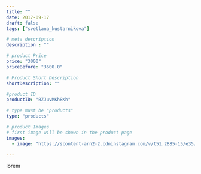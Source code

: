 ```yaml
---
title: ""
date: 2017-09-17
draft: false
tags: ["svetlana_kustarnikova"]

# meta description
description : ""

# product Price
price: "3000"
priceBefore: "3600.0"

# Product Short Description
shortDescription: ""

#product ID
productID: "BZJuvMKh8Kh"

# type must be "products"
type: "products"

# product Images
# first image will be shown in the product page
images:
  - image: "https://scontent-arn2-2.cdninstagram.com/v/t51.2885-15/e35/21819841_131323600830392_4078975898945060864_n.jpg?se=7&tp=1&_nc_ht=scontent-arn2-2.cdninstagram.com&_nc_cat=108&_nc_ohc=IT6atOU7sHEAX-Tr8pA&ccb=7-4&oh=d816f16fe1b2fc0ee08bc80d045bfe22&oe=6081C27D&ig_cache_key=MTYwNjAyMDI5NTE1MDc4MTA4OQ%3D%3D.2-ccb7-4"

---
```

lorem
